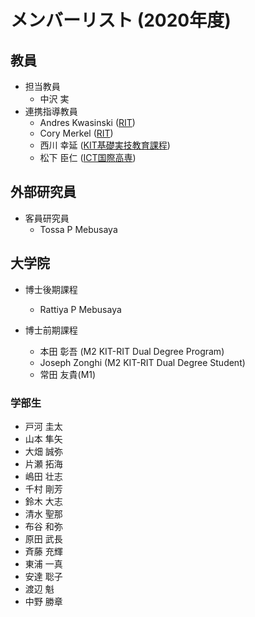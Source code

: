 


# メンバーリスト (2020年度)
## 教員

- 担当教員
  - 中沢 実
- 連携指導教員
  - Andres Kwasinski ([RIT](https://www.rit.edu/directory/axkeec-andres-kwasinski))
  - Cory Merkel ([RIT](https://www.rit.edu/directory/cemeec-cory-merkel))
  - 西川 幸延 ([KIT基礎実技教育課程](http://www.kanazawa-it.ac.jp/kyouinroku/a/BEAAG.html))
   - 松下 臣仁 ([ICT国際高専](https://www.ict-kanazawa.ac.jp/staff/matsushita-omihito/))

## 外部研究員
  - 客員研究員
    - Tossa P Mebusaya

## 大学院
- 博士後期課程
    - Rattiya P Mebusaya

- 博士前期課程
  - 本田 彰吾 (M2 KIT-RIT Dual Degree Program)
  - Joseph Zonghi (M2 KIT-RIT Dual Degree Student)
  - 常田 友貴(M1)

### 学部生

- 戸河 圭太
- 山本 隼矢
- 大畑 誠弥
- 片瀬 拓海
- 嶋田 壮志
- 千村 剛芳
- 鈴木 大志
- 清水 聖那
- 布谷 和弥
- 原田 武長
- 斉藤 充輝
- 東浦 一真
- 安達 聡子
- 渡辺 魁
- 中野 勝章